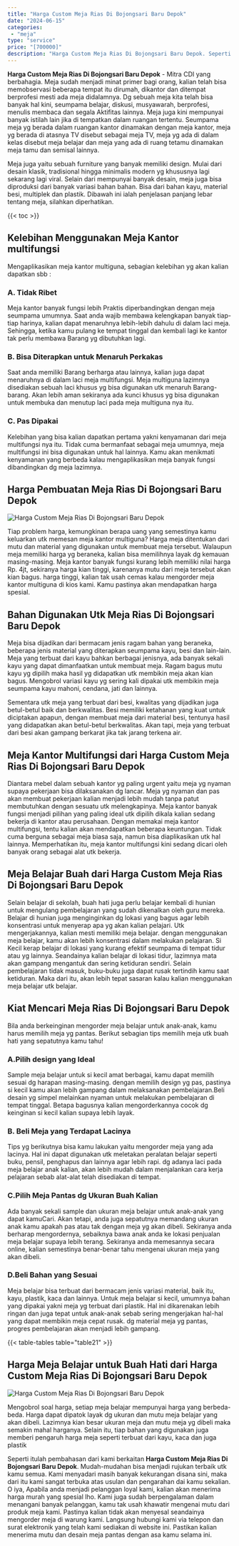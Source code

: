 ```yaml
---
title: "Harga Custom Meja Rias Di Bojongsari Baru Depok"
date: "2024-06-15"
categories:
 - "meja"
type: "service"
price: "[700000]"
description: "Harga Custom Meja Rias Di Bojongsari Baru Depok. Seperti itulah pembahasan dari kami berkaitan **Harga Custom Meja Rias Di Bojongsari Baru Depok**. Mudah-mud..."
---
```


**Harga Custom Meja Rias Di Bojongsari Baru Depok** - Mitra CDI yang berbahagia. Meja sudah menjadi minat primer bagi orang, kalian telah bisa memobservasi beberapa tempat itu dirumah, dikantor dan ditempat berprofesi mesti ada meja didalamnya. Dg sebuah meja kita telah bisa banyak hal kini, seumpama belajar, diskusi, musyawarah, berprofesi, menulis membaca dan segala Aktifitas lainnya. Meja juga kini mempunyai banyak istilah lain jika di tempatkan dalam ruangan tertentu. Seumpama meja yg berada dalam ruangan kantor dinamakan dengan meja kantor, meja yg berada di atasnya TV disebut sebagai meja TV, meja yg ada di dalam kelas disebut meja belajar dan meja yang ada di ruang tetamu dinamakan meja tamu dan semisal lainnya.

Meja juga yaitu sebuah furniture yang banyak memiliki design. Mulai dari desain klasik, tradisional hingga minimalis modern yg khususnya lagi sekarang lagi viral. Selain dari mempunyai banyak desain, meja juga bisa diproduksi dari banyak variasi bahan bahan. Bisa dari bahan kayu, material besi, multiplek dan plastik. Dibawah ini ialah penjelasan panjang lebar tentang meja, silahkan diperhatikan.

{{< toc >}}

## Kelebihan Menggunakan Meja Kantor multifungsi

Mengaplikasikan meja kantor multiguna, sebagian kelebihan yg akan kalian dapatkan sbb :

### A. Tidak Ribet

Meja kantor banyak fungsi lebih Praktis diperbandingkan dengan meja seumpama umumnya. Saat anda wajib membawa kelengkapan banyak tiap-tiap harinya, kalian dapat menaruhnya lebih-lebih dahulu di dalam laci meja. Sehingga, ketika kamu pulang ke tempat tinggal dan kembali lagi ke kantor tak perlu membawa Barang yg dibutuhkan lagi.

### B. Bisa Diterapkan untuk Menaruh Perkakas

Saat anda memiliki Barang berharga atau lainnya, kalian juga dapat menaruhnya di dalam laci meja multifungsi. Meja multiguna lazimnya disediakan sebuah laci khusus yg bisa digunakan utk menaruh Barang-barang. Akan lebih aman sekiranya ada kunci khusus yg bisa digunakan untuk membuka dan menutup laci pada meja multiguna nya itu.

### C. Pas Dipakai

Kelebihan yang bisa kalian dapatkan pertama yakni kenyamanan dari meja multifungsi nya itu. Tidak cuma bermanfaat sebagai meja umumnya, meja multifungsi ini bisa digunakan untuk hal lainnya. Kamu akan menikmati kenyamanan yang berbeda kalau mengaplikasikan meja banyak fungsi dibandingkan dg meja lazimnya.

## Harga Pembuatan Meja Rias Di Bojongsari Baru Depok

![Harga Custom Meja Rias Di Bojongsari Baru Depok](/images/meja/meja-dewasa-006.jpg)

Tiap problem harga, kemungkinan berapa uang yang semestinya kamu keluarkan utk memesan meja kantor multiguna? Harga meja ditentukan dari mutu dan material yang digunakan untuk membuat meja tersebut. Walaupun meja memiliki harga yg beraneka, kalian bisa memilihnya layak dg kemauan masing-masing. Meja kantor banyak fungsi kurang lebih memiliki nilai harga Rp. 4jt, sekiranya harga kian tinggi, karenanya mutu dari meja tersebut akan kian bagus. harga tinggi, kalian tak usah cemas kalau mengorder meja kantor multiguna di kios kami. Kamu pastinya akan mendapatkan harga spesial.

## Bahan Digunakan Utk Meja Rias Di Bojongsari Baru Depok

Meja bisa dijadikan dari bermacam jenis ragam bahan yang beraneka, beberapa jenis material yang diterapkan seumpama kayu, besi dan lain-lain. Meja yang terbuat dari kayu bahkan berbagai jenisnya, ada banyak sekali kayu yang dapat dimanfaatkan untuk membuat meja. Ragam bagus mutu kayu yg dipilih maka hasil yg didapatkan utk membikin meja akan kian bagus. Mengobrol variasi kayu yg sering kali dipakai utk membikin meja seumpama kayu mahoni, cendana, jati dan lainnya.

Sementara utk meja yang terbuat dari besi, kwalitas yang dijadikan juga betul-betul baik dan berkwalitas. Besi memiliki ketahanan yang kuat untuk diciptakan apapun, dengan membuat meja dari material besi, tentunya hasil yang didapatkan akan betul-betul berkwalitas. Akan tapi, meja yang terbuat dari besi akan gampang berkarat jika tak jarang terkena air.

## Meja Kantor Multifungsi dari Harga Custom Meja Rias Di Bojongsari Baru Depok

Diantara mebel dalam sebuah kantor yg paling urgent yaitu meja yg nyaman supaya pekerjaan bisa dilaksanakan dg lancar. Meja yg nyaman dan pas akan membuat pekerjaan kalian menjadi lebih mudah tanpa patut membutuhkan dengan sesuatu utk melengkapinya. Meja kantor banyak fungsi menjadi pilihan yang paling ideal utk dipilih dikala kalian sedang bekerja di kantor atau perusahaan. Dengan memakai meja kantor multifungsi, tentu kalian akan mendapatkan beberapa keuntungan. Tidak cuma berguna sebagai meja biasa saja, namun bisa diaplikasikan utk hal lainnya. Memperhatikan itu, meja kantor multifungsi kini sedang dicari oleh banyak orang sebagai alat utk bekerja.

## Meja Belajar Buah dari Harga Custom Meja Rias Di Bojongsari Baru Depok

Selain belajar di sekolah, buah hati juga perlu belajar kembali di hunian untuk mengulang pembelajaran yang sudah dikenalkan oleh guru mereka. Belajar di hunian juga menginginkan dg lokasi yang bagus agar lebih konsentrasi untuk menyerap apa yg akan kalian pelajari. Utk mengerjakannya, kalian mesti memiliki meja belajar. dengan menggunakan meja belajar, kamu akan lebih konsentrasi dalam melakukan pelajaran. Si Kecil kerap belajar di lokasi yang kurang efektif seumpama di tempat tidur atau yg lainnya. Seandainya kalian belajar di lokasi tidur, lazimnya mata akan gampang mengantuk dan sering ketiduran sendiri. Selain pembelajaran tidak masuk, buku-buku juga dapat rusak tertindih kamu saat ketiduran. Maka dari itu, akan lebih tepat sasaran kalau kalian menggunakan meja belajar utk belajar.

## Kiat Mencari Meja Rias Di Bojongsari Baru Depok

Bila anda berkeinginan mengorder meja belajar untuk anak-anak, kamu harus memilih meja yg pantas. Berikut sebagian tips memilih meja utk buah hati yang sepatutnya kamu tahu!

### A.Pilih design yang Ideal

Sample meja belajar untuk si kecil amat berbagai, kamu dapat memilih sesuai dg harapan masing-masing. dengan memilih design yg pas, pastinya si kecil kamu akan lebih gampang dalam melaksanakan pembelajaran.Beli desain yg simpel melainkan nyaman untuk melakukan pembelajaran di tempat tinggal. Betapa bagusnya kalian mengorderkannya cocok dg keinginan si kecil kalian supaya lebih layak.

### B. Beli Meja yang Terdapat Lacinya

Tips yg berikutnya bisa kamu lakukan yaitu mengorder meja yang ada lacinya. Hal ini dapat digunakan utk meletakan peralatan belajar seperti buku, pensil, penghapus dan lainnya agar lebih rapi. dg adanya laci pada meja belajar anak kalian, akan lebih mudah dalam menjalankan cara kerja pelajaran sebab alat-alat telah disediakan di tempat.

### C.Pilih Meja Pantas dg Ukuran Buah Kalian

Ada banyak sekali sample dan ukuran meja belajar untuk anak-anak yang dapat kamuCari. Akan tetapi, anda juga sepatutnya memandang ukuran anak kamu apakah pas atau tak dengan meja yg akan dibeli. Sekiranya anda berharap mengordernya, sebaiknya bawa anak anda ke lokasi penjualan meja belajar supaya lebih terang. Sekiranya anda memesannya secara online, kalian semestinya benar-benar tahu mengenai ukuran meja yang akan dibeli.

### D.Beli Bahan yang Sesuai

Meja belajar bisa terbuat dari bermacam jenis variasi material, baik itu, kayu, plastik, kaca dan lainnya. Untuk meja belajar si kecil, umumnya bahan yang dipakai yakni meja yg terbuat dari plastik. Hal ini dikarenakan lebih ringan dan juga tepat untuk anak-anak sebab sering mengerjakan hal-hal yang dapat membikin meja cepat rusak. dg material meja yg pantas, progres pembelajaran akan menjadi lebih gampang.

{{< table-tables table="table21" >}}

## Harga Meja Belajar untuk Buah Hati dari Harga Custom Meja Rias Di Bojongsari Baru Depok

![Harga Custom Meja Rias Di Bojongsari Baru Depok](/images/meja/meja-anak-004.jpg)

Mengobrol soal harga, setiap meja belajar mempunyai harga yang berbeda-beda. Harga dapat dipatok layak dg ukuran dan mutu meja belajar yang akan dibeli. Lazimnya kian besar ukuran meja dan mutu meja yg dibeli maka semakin mahal harganya. Selain itu, tiap bahan yang digunakan juga memberi pengaruh harga meja seperti terbuat dari kayu, kaca dan juga plastik

Seperti itulah pembahasan dari kami berkaitan **Harga Custom Meja Rias Di Bojongsari Baru Depok**. Mudah-mudahan bisa menjadi rujukan terbaik utk kamu semua. Kami menyadari masih banyak kekurangan disana sini, maka dari itu kami sangat terbuka atas usulan dan pengarahan dai kamu sekalian. O iya, Apabila anda menjadi pelanggan loyal kami, kalian akan menerima harga murah yang spesial lho. Kami juga sudah berpengalaman dalam menangani banyak pelanggan, kamu tak usah khawatir mengenai mutu dari produk meja kami. Pastinya kalian tidak akan menyesal seandainya mengorder meja di warung kami. Langsung hubungi kami via telepon dan surat elektronik yang telah kami sediakan di website ini. Pastikan kalian menerima mutu dan desain meja pantas dengan asa kamu selama ini.
